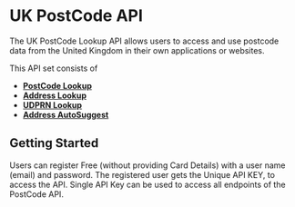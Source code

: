 # UK PostCode API

The UK PostCode Lookup API allows users to access and use postcode data from the United Kingdom in their own applications or websites.

This API set consists of
* **[PostCode Lookup](postcode-lookup-api/README.md)**
* **[Address Lookup](address-lookup-api/README.md)**
* **[UDPRN Lookup](udprn-lookup-api/README.md)**
* **[Address AutoSuggest](address-autosuggest-api/README.md)**


## Getting Started
Users can register Free (without providing Card Details) with a user name (email) and password.
The registered user gets the Unique API KEY, to access the API. Single API Key can be used to access all endpoints of the PostCode API.
